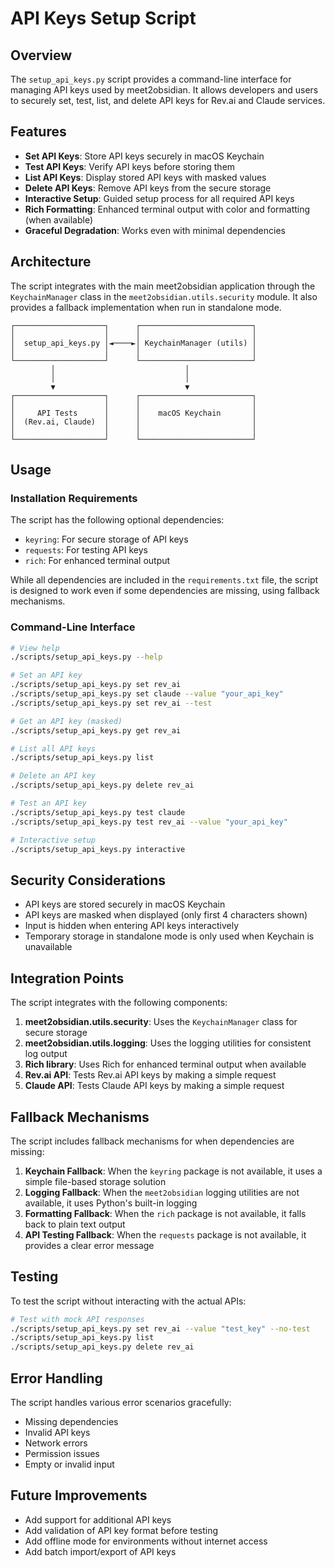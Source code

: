# API Keys Setup Script

## Overview

The `setup_api_keys.py` script provides a command-line interface for managing API keys used by meet2obsidian. It allows developers and users to securely set, test, list, and delete API keys for Rev.ai and Claude services.

## Features

- **Set API Keys**: Store API keys securely in macOS Keychain
- **Test API Keys**: Verify API keys before storing them
- **List API Keys**: Display stored API keys with masked values
- **Delete API Keys**: Remove API keys from the secure storage
- **Interactive Setup**: Guided setup process for all required API keys
- **Rich Formatting**: Enhanced terminal output with color and formatting (when available)
- **Graceful Degradation**: Works even with minimal dependencies

## Architecture

The script integrates with the main meet2obsidian application through the `KeychainManager` class in the `meet2obsidian.utils.security` module. It also provides a fallback implementation when run in standalone mode.

```
┌────────────────────┐      ┌─────────────────────────┐
│                    │      │                         │
│  setup_api_keys.py │◄────►│ KeychainManager (utils) │
│                    │      │                         │
└────────────────────┘      └─────────────────────────┘
         │                             │
         │                             │
         ▼                             ▼
┌────────────────────┐      ┌─────────────────────────┐
│                    │      │                         │
│     API Tests      │      │    macOS Keychain       │
│  (Rev.ai, Claude)  │      │                         │
│                    │      │                         │
└────────────────────┘      └─────────────────────────┘
```

## Usage

### Installation Requirements

The script has the following optional dependencies:
- `keyring`: For secure storage of API keys
- `requests`: For testing API keys
- `rich`: For enhanced terminal output

While all dependencies are included in the `requirements.txt` file, the script is designed to work even if some dependencies are missing, using fallback mechanisms.

### Command-Line Interface

```bash
# View help
./scripts/setup_api_keys.py --help

# Set an API key
./scripts/setup_api_keys.py set rev_ai
./scripts/setup_api_keys.py set claude --value "your_api_key"
./scripts/setup_api_keys.py set rev_ai --test

# Get an API key (masked)
./scripts/setup_api_keys.py get rev_ai

# List all API keys
./scripts/setup_api_keys.py list

# Delete an API key
./scripts/setup_api_keys.py delete rev_ai

# Test an API key
./scripts/setup_api_keys.py test claude
./scripts/setup_api_keys.py test rev_ai --value "your_api_key"

# Interactive setup
./scripts/setup_api_keys.py interactive
```

## Security Considerations

- API keys are stored securely in macOS Keychain
- API keys are masked when displayed (only first 4 characters shown)
- Input is hidden when entering API keys interactively
- Temporary storage in standalone mode is only used when Keychain is unavailable

## Integration Points

The script integrates with the following components:

1. **meet2obsidian.utils.security**: Uses the `KeychainManager` class for secure storage
2. **meet2obsidian.utils.logging**: Uses the logging utilities for consistent log output
3. **Rich library**: Uses Rich for enhanced terminal output when available
4. **Rev.ai API**: Tests Rev.ai API keys by making a simple request
5. **Claude API**: Tests Claude API keys by making a simple request

## Fallback Mechanisms

The script includes fallback mechanisms for when dependencies are missing:

1. **Keychain Fallback**: When the `keyring` package is not available, it uses a simple file-based storage solution
2. **Logging Fallback**: When the `meet2obsidian` logging utilities are not available, it uses Python's built-in logging
3. **Formatting Fallback**: When the `rich` package is not available, it falls back to plain text output
4. **API Testing Fallback**: When the `requests` package is not available, it provides a clear error message

## Testing

To test the script without interacting with the actual APIs:

```bash
# Test with mock API responses
./scripts/setup_api_keys.py set rev_ai --value "test_key" --no-test
./scripts/setup_api_keys.py list
./scripts/setup_api_keys.py delete rev_ai
```

## Error Handling

The script handles various error scenarios gracefully:

- Missing dependencies
- Invalid API keys
- Network errors
- Permission issues
- Empty or invalid input

## Future Improvements

- Add support for additional API keys
- Add validation of API key format before testing
- Add offline mode for environments without internet access
- Add batch import/export of API keys